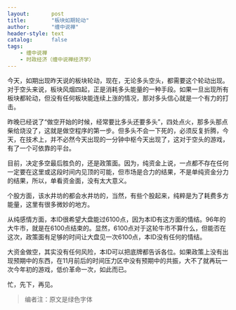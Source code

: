```yaml
---
layout:       post
title:        "板块如期轮动"
author:       "缠中说禅"
header-style: text
catalog:      false
tags:
    - 缠中说禅
    - 时政经济（缠中说禅经济学）
---
```


今天，如期出现昨天说的板块轮动，现在，无论多头空头，都需要这个轮动出现。对于空头来说，板块风烟四起，正是消耗多头能量的一种手段。如果一旦出现所有板块都轮动，但没有任何板块能连续上涨的情况，那对多头信心就是一个有力的打击。



昨晚已经说了“做空开始的时候，经常要比多头还要多头”，四处点火，那多头那点柴给烧没了，这就是做空程序的第一步。但多头不会一下死的，必须反复折腾，今天，在技术上，并不必然今天出现的一分钟中枢今天出现了，这对于空头的游戏，有了一个可依靠的平台。



目前，决定多空最后胜负的，还是政策面。因为，纯资金上说，一点都不存在任何一定要在这里或这段时间内见顶的可能，但市场是合力的结果，不是单纯资金分力的结果，所以，单看资金面，没有太大意义。



个股方面，该水井坊的都会水井坊的，当然，有些个股起来，纯粹是为了耗费多方能量，这里有很多微妙的地方。



从纯感情方面，本ID很希望大盘能过6100点，因为本ID有这方面的情结。96年的大牛市，就是在6100点结束的。显然，6100点对于这轮牛市不算什么，但能否在这次，政策面有足够的时间让大盘见一次6100点，本ID没有任何的情结。



大资金做空，其实没有任何风险，本ID可以把底牌都告诉各位。如果政策上没有出现预期中的东西，在11月前后的时间压力区中没有预期中的共振，大不了就再玩一次今年初的游戏，低价革命一次，如此而已。



忙，先下，再见。



> 编者注：原文是绿色字体
